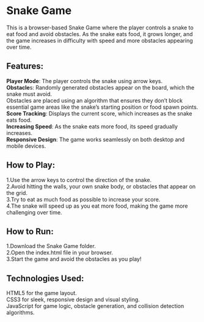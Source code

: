 # Snake Game
This is a browser-based Snake Game where the player controls a snake to eat food and avoid obstacles. As the snake eats food, it grows longer, and the game increases in difficulty with speed and more obstacles appearing over time.

## Features:
**Player Mode**: The player controls the snake using arrow keys.  
**Obstacle**s: Randomly generated obstacles appear on the board, which the snake must avoid.  
Obstacles are placed using an algorithm that ensures they don’t block essential game areas like the snake’s starting position or food spawn points.  
**Score Tracking**: Displays the current score, which increases as the snake eats food.  
**Increasing Speed**: As the snake eats more food, its speed gradually increases.  
**Responsive Design**: The game works seamlessly on both desktop and mobile devices.   

## How to Play:
1.Use the arrow keys to control the direction of the snake.  
2.Avoid hitting the walls, your own snake body, or obstacles that appear on the grid.  
3.Try to eat as much food as possible to increase your score.  
4.The snake will speed up as you eat more food, making the game more challenging over time.  

## How to Run:
1.Download the Snake Game folder.  
2.Open the index.html file in your browser.  
3.Start the game and avoid the obstacles as you play!  

## Technologies Used:
HTML5 for the game layout.  
CSS3 for sleek, responsive design and visual styling.  
JavaScript for game logic, obstacle generation, and collision detection algorithms.  
